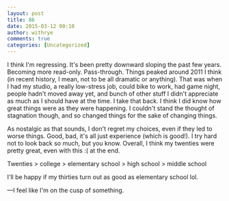 ```yaml
---
layout: post
title: 86
date: 2015-03-12 00:10
author: withrye
comments: true
categories: [Uncategorized]
---
```

I think I'm regressing. It's been pretty downward sloping the past few years. Becoming more read-only. Pass-through. Things peaked around 2011 I think (in recent history, I mean, not to be all dramatic or anything). That was when I had my studio, a really low-stress job, could bike to work, had game night, people hadn't moved away yet, and bunch of other stuff I didn't appreciate as much as I should have at the time. I take that back. I think I did know how great things were as they were happening. I couldn't stand the thought of stagnation though, and so changed things for the sake of changing things.

As nostalgic as that sounds, I don't regret my choices, even if they led to worse things. Good, bad, it's all just experience (which is good!). I try hard not to look back so much, but you know. Overall, I think my twenties were pretty great, even with this :( at the end.

Twenties > college > elementary school > high school > middle school

I'll be happy if my thirties turn out as good as elementary school lol.

&mdash;I feel like I'm on the cusp of something.




